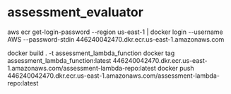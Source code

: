 # assessment_evaluator
aws ecr get-login-password --region us-east-1 | docker login --username AWS --password-stdin 446240042470.dkr.ecr.us-east-1.amazonaws.com



docker build . -t assessment_lambda_function
docker tag assessment_lambda_function:latest 446240042470.dkr.ecr.us-east-1.amazonaws.com/assessment-lambda-repo:latest
docker push 446240042470.dkr.ecr.us-east-1.amazonaws.com/assessment-lambda-repo:latest